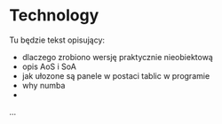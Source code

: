 # Technology

Tu będzie tekst opisujący:
* dlaczego zrobiono wersję praktycznie nieobiektową
* opis AoS i SoA
* jak ułozone są panele w postaci tablic w programie
* why numba
* 
...